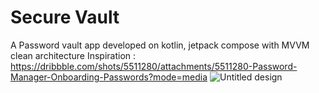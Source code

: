 # Secure Vault
A Password vault app developed on kotlin, jetpack compose with MVVM clean architecture
Inspiration : https://dribbble.com/shots/5511280/attachments/5511280-Password-Manager-Onboarding-Passwords?mode=media
![Untitled design](https://user-images.githubusercontent.com/51921201/183724069-780eab35-c297-40fd-a321-c0a5592678ef.png)

